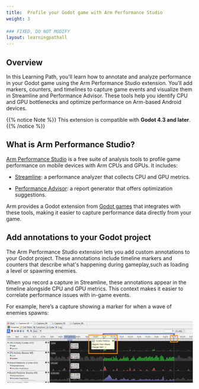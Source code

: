 ```yaml
---
title:  Profile your Godot game with Arm Performance Studio
weight: 3

### FIXED, DO NOT MODIFY
layout: learningpathall
---
```


## Overview

In this Learning Path, you'll learn how to annotate and analyze performance in your Godot game using the Arm Performance Studio extension. You’ll add markers, counters, and timelines to capture game events and visualize them in Streamline and Performance Advisor. These tools help you identify CPU and GPU bottlenecks and optimize performance on Arm-based Android devices.

{{% notice Note %}}
 This extension is compatible with **Godot 4.3 and later**.
{{% /notice %}}

## What is Arm Performance Studio?

[Arm Performance Studio](https://developer.arm.com/Tools%20and%20Software/Arm%20Performance%20Studio) is a free suite of analysis tools to profile game performance on mobile devices with Arm CPUs and GPUs. It includes:

- [Streamline](https://developer.arm.com/Tools%20and%20Software/Streamline%20Performance%20Analyzer): a performance analyzer that collects CPU and GPU metrics.

- [Performance Advisor](https://developer.arm.com/Tools%20and%20Software/Performance%20Advisor): a report generator that offers optimization suggestions.

Arm provides a Godot extension from [Godot games](https://godotengine.org/) that integrates with these tools, making it easier to capture performance data directly from your game.

## Add annotations to your Godot project

The Arm Performance Studio extension lets you add custom annotations to your Godot project. These annotations include timeline markers and counters that describe what's happening during gameplay,such as loading a level or spawning enemies.

When you record a capture in Streamline, these annotations appear in the timeline alongside CPU and GPU metrics. This context makes it easier to correlate performance issues with in-game events.

For example, here’s a capture showing a marker for when a wave of enemies spawns:

![Marker annotations in Streamline#center](sl_annotation.png "Marker annotations in Streamline")
